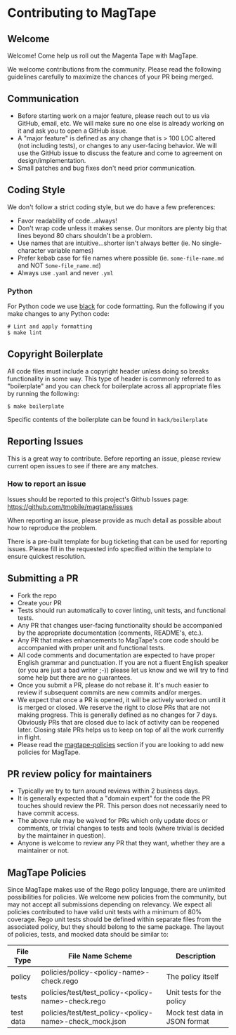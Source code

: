 # Contributing to MagTape

## Welcome

Welcome! Come help us roll out the Magenta Tape with MagTape.

We welcome contributions from the community. Please read the following guidelines carefully to maximize the chances of your PR being merged.

## Communication

- Before starting work on a major feature, please reach out to us via GitHub, email, etc. We will make sure no one else is already working on it and ask you to open a GitHub issue.
- A "major feature" is defined as any change that is > 100 LOC altered (not including tests), or changes to any user-facing behavior. We will use the GitHub issue to discuss the feature and come to agreement on design/implementation.
- Small patches and bug fixes don't need prior communication.

## Coding Style

We don't follow a strict coding style, but we do have a few preferences:

- Favor readability of code...always!
- Don't wrap code unless it makes sense. Our monitors are plenty big that lines beyond 80 chars shouldn't be a problem.
- Use names that are intuitive...shorter isn't always better (ie. No single-character variable names)
- Prefer kebab case for file names where possible (ie. `some-file-name.md` and NOT `Some-file_name.md`)
- Always use `.yaml` and never `.yml`

### Python

For Python code we use [black](https://github.com/psf/black) for code formatting. Run the following if you make changes to any Python code:

```shell
# Lint and apply formatting
$ make lint
```

## Copyright Boilerplate

All code files must include a copyright header unless doing so breaks functionality in some way. This type of header is commonly referred to as "boilerplate" and you can check for boilerplate across all appropriate files by running the following:

```shell
$ make boilerplate
```

Specific contents of the boilerplate can be found in `hack/boilerplate`

## Reporting Issues

This is a great way to contribute. Before reporting an issue, please review current open issues to see if there are any matches.

### How to report an issue

Issues should be reported to this project's Github Issues page: https://github.com/tmobile/magtape/issues

When reporting an issue, please provide as much detail as possible about how to reproduce the problem.

There is a pre-built template for bug ticketing that can be used for reporting issues. Please fill in the requested info specified within the template to ensure quickest resolution.

## Submitting a PR

- Fork the repo
- Create your PR
- Tests should run automatically to cover linting, unit tests, and functional tests.
- Any PR that changes user-facing functionality should be accompanied by the appropriate documentation (comments, README's, etc.).
- Any PR that makes enhancements to MagTape's core code should be accompanied with proper unit and functional tests.
- All code comments and documentation are expected to have proper English grammar and punctuation. If you are not a fluent English speaker (or you are just a bad writer ;-)) please let us know and we will try to find some help but there are no guarantees.
- Once you submit a PR, please do not rebase it. It's much easier to review if subsequent commits are new commits and/or merges.
- We expect that once a PR is opened, it will be actively worked on until it is merged or closed. We reserve the right to close PRs that are not making progress. This is generally defined as no changes for 7 days. Obviously PRs that are closed due to lack of activity can be reopened later. Closing stale PRs helps us to keep on top of all the work currently in flight.
- Please read the [magtape-policies](#magtape-policies) section if you are looking to add new policies for MagTape.

## PR review policy for maintainers

- Typically we try to turn around reviews within 2 business days.
- It is generally expected that a "domain expert" for the code the PR touches should review the PR. This person does not necessarily need to have commit access.
- The above rule may be waived for PRs which only update docs or comments, or trivial changes to tests and tools (where trivial is decided by the maintainer in question).
- Anyone is welcome to review any PR that they want, whether they are a maintainer or not.

## MagTape Policies

Since MagTape makes use of the Rego policy language, there are unlimited possibilities for policies. We welcome new policies from the community, but may not accept all submissions depending on relevancy. We expect all policies contributed to have valid unit tests with a minimum of 80% coverage. Rego unit tests should be defined within separate files from the associated policy, but they should belong to the same package. The layout of policies, tests, and mocked data should be similar to:

| File Type             | File Name Scheme                                            | Description                                          |
|---                    |---                                                          |---                                                   |
| policy                | policies/policy-\<policy-name\>-check.rego                  | The policy itself                                    |
| tests                 | policies/test/test_policy-\<policy-name\>-check.rego        | Unit tests for the policy                            |
| test data             | policies/test/test_policy-\<policy-name\>-check_mock.json   | Mock test data in JSON format                        |
